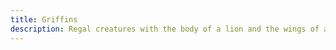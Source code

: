 ```yaml
---
title: Griffins
description: Regal creatures with the body of a lion and the wings of an eagle, often seen in the Shimmering Isles.
---
```

